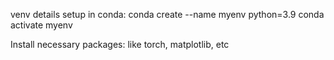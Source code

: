 venv details setup in conda:
conda create --name myenv python=3.9
conda activate myenv

Install necessary packages: like torch, matplotlib, etc
